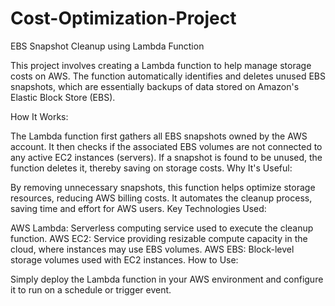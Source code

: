 # Cost-Optimization-Project
EBS Snapshot Cleanup using Lambda Function

This project involves creating a Lambda function to help manage storage costs on AWS. The function automatically identifies and deletes unused EBS snapshots, which are essentially backups of data stored on Amazon's Elastic Block Store (EBS).

How It Works:

The Lambda function first gathers all EBS snapshots owned by the AWS account.
It then checks if the associated EBS volumes are not connected to any active EC2 instances (servers).
If a snapshot is found to be unused, the function deletes it, thereby saving on storage costs.
Why It's Useful:

By removing unnecessary snapshots, this function helps optimize storage resources, reducing AWS billing costs.
It automates the cleanup process, saving time and effort for AWS users.
Key Technologies Used:

AWS Lambda: Serverless computing service used to execute the cleanup function.
AWS EC2: Service providing resizable compute capacity in the cloud, where instances may use EBS volumes.
AWS EBS: Block-level storage volumes used with EC2 instances.
How to Use:

Simply deploy the Lambda function in your AWS environment and configure it to run on a schedule or trigger event.
